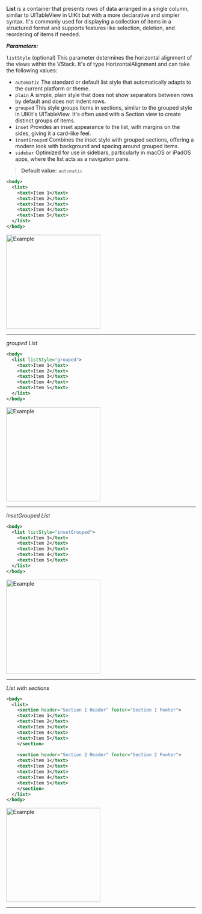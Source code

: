 **List** is a container that presents rows of data arranged in a single column, similar to UITableView in UIKit but with a more declarative and simpler syntax. It's commonly used for displaying a collection of items in a structured format and supports features like selection, deletion, and reordering of items if needed.

***Parameters:***

`listStyle` (optional) This parameter determines the horizontal alignment of the views within the VStack. It's of type HorizontalAlignment and can take the following values:
* `automatic` The standard or default list style that automatically adapts to the current platform or theme.
* `plain` A simple, plain style that does not show separators between rows by default and does not indent rows.
* `grouped` This style groups items in sections, similar to the grouped style in UIKit's UITableView. It's often used with a Section view to create distinct groups of items.
* `inset` Provides an inset appearance to the list, with margins on the sides, giving it a card-like feel.
* `insetGrouped` Combines the inset style with grouped sections, offering a modern look with background and spacing around grouped items.
* `sidebar` Optimized for use in sidebars, particularly in macOS or iPadOS apps, where the list acts as a navigation pane.

> **Default value:** `automatic`



```xml
<body>
  <list>
    <text>Item 1</text>
    <text>Item 2</text>
    <text>Item 3</text>
    <text>Item 4</text>
    <text>Item 5</text>
  </list>
</body>
```

<img src="https://magic-ui.com/Help/GitHubAssets/navigationlink-0.png?ts=1735484869.7200031" alt="Example" width="250"/>

---
*grouped List*

```xml
<body>
  <list listStyle="grouped">
    <text>Item 1</text>
    <text>Item 2</text>
    <text>Item 3</text>
    <text>Item 4</text>
    <text>Item 5</text>
  </list>
</body>
```

<img src="https://magic-ui.com/Help/GitHubAssets/navigationlink-1.png?ts=1735484869.720004" alt="Example" width="250"/>

---
*insetGrouped List*

```xml
<body>
  <list listStyle="insetGrouped">
    <text>Item 1</text>
    <text>Item 2</text>
    <text>Item 3</text>
    <text>Item 4</text>
    <text>Item 5</text>
  </list>
</body>
```

<img src="https://magic-ui.com/Help/GitHubAssets/navigationlink-2.png?ts=1735484869.720006" alt="Example" width="250"/>

---
*List with sections*

```xml
<body>
  <list>
  	<section header="Section 1 Header" footer="Section 1 Footer">
    <text>Item 1</text>
    <text>Item 2</text>
    <text>Item 3</text>
    <text>Item 4</text>
    <text>Item 5</text>
    </section>
    
    <section header="Section 2 Header" footer="Section 2 Footer">
    <text>Item 1</text>
    <text>Item 2</text>
    <text>Item 3</text>
    <text>Item 4</text>
    <text>Item 5</text>
    </section>
  </list>
</body>
```

<img src="https://magic-ui.com/Help/GitHubAssets/navigationlink-3.png?ts=1735484869.720008" alt="Example" width="250"/>

---
